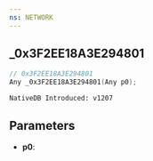 ```yaml
---
ns: NETWORK
---
```

## _0x3F2EE18A3E294801

```c
// 0x3F2EE18A3E294801
Any _0x3F2EE18A3E294801(Any p0);
```

```
NativeDB Introduced: v1207
```

## Parameters
* **p0**:
